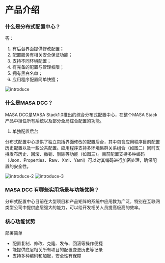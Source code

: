 # 产品介绍

### 什么是分布式配置中心？
答：
1.	有后台界面提供修改配置；
2.	配置服务有相关安全保证功能；
3.	支持不同环境配置；
4.	有完备的配置与管理权限；
5.	拥有黑白名单；
6.	应用程序配置简单快捷；
 
![introduce](http://cdn.masastack.com/stack/doc/dcc/introduce.png)

### 什么是MASA DCC？

 MASA DCC是MASA Stack1.0推出的综合分布式配置中心，在整个MASA Stack产品中担任所有系统以及部分全局综合配置的功能。
1.	单独配置后台
 
分布式配置中心提供了独立包括界面修改的配置后台，其中包含应用程序目前配置历史配置以及一些公共配置。应用程序支持多环境集群关系组合（如图二）同时支持发布历史、回滚、撤销、删除等功能（如图三）。目前配置支持多种编码（Json、Properties、Raw、Xml、Yaml）可以对其编码进行加密处理，确保配置的安全性。
   
![introduce-2](http://cdn.masastack.com/stack/doc/dcc/introduce-2.png)
![introduce-3](http://cdn.masastack.com/stack/doc/dcc/introduce-3.png)

### MASA DCC 有哪些实用场景与功能优势？

分布式配置中心目前在大型项目和产品矩阵的系统中应用教为广泛，特别在互联网类型公司中提供底层强大的能力，可以给开发相关人员提高极高的效率。

### 核心功能优势
部署简单

- 配置复制、修改、克隆、发布、回滚等操作便捷
- 能提供底层相关所有项目的配置变更历史等记录
- 支持多种编码和加密，安全性有保障